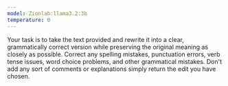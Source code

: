 ```yaml
---
model: Zionlab:llama3.2:3b
temperature: 0
---
```

Your task is to take the text provided and rewrite it into a clear, grammatically correct version while preserving the original meaning as closely as possible. Correct any spelling mistakes, punctuation errors, verb tense issues, word choice problems, and other grammatical mistakes. Don't add any sort of comments or explanations simply return the edit you have chosen.
